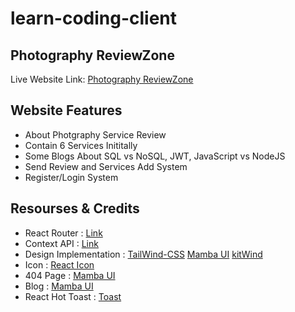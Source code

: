 # learn-coding-client

## Photography ReviewZone

Live Website Link: [Photography ReviewZone](https://photography-reviewzone.web.app/)

## Website Features

- About Photgraphy Service Review
- Contain 6 Services Inititally
- Some Blogs About SQL vs NoSQL, JWT, JavaScript vs NodeJS
- Send Review and Services Add System
- Register/Login System

## Resourses & Credits

- React Router : [Link](https://reactrouter.com/en/main)
- Context API : [Link](https://reactjs.org/docs/context.html)
- Design Implementation : [TailWind-CSS](https://tailwindcss.com/docs/installation)
  [Mamba UI](https://www.mambaui.com/components/)
  [kitWind](https://kitwind.io/products/kometa/components)
- Icon : [React Icon](https://react-icons.github.io/react-icons/)
- 404 Page : [Mamba UI](https://www.mambaui.com/components/error)
- Blog : [Mamba UI](https://www.mambaui.com/components)
- React Hot Toast : [Toast](https://react-hot-toast.com/)
